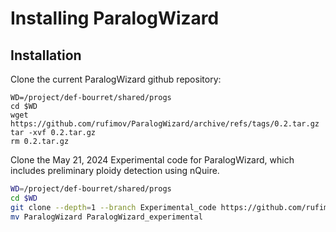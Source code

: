 # Installing ParalogWizard

## Installation

Clone the current ParalogWizard github repository:
```
WD=/project/def-bourret/shared/progs
cd $WD
wget https://github.com/rufimov/ParalogWizard/archive/refs/tags/0.2.tar.gz
tar -xvf 0.2.tar.gz
rm 0.2.tar.gz

```

Clone the May 21, 2024 Experimental code for ParalogWizard, which includes preliminary ploidy detection using nQuire.
```bash
WD=/project/def-bourret/shared/progs
cd $WD
git clone --depth=1 --branch Experimental_code https://github.com/rufimov/ParalogWizard.git
mv ParalogWizard ParalogWizard_experimental
```



